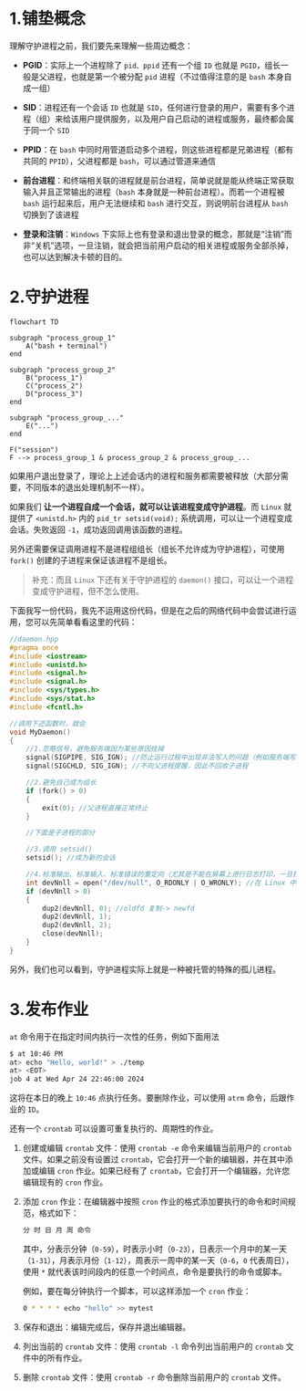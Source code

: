 # 1.铺垫概念

理解守护进程之前，我们要先来理解一些周边概念：

-   **PGID**：实际上一个进程除了 `pid、ppid` 还有一个组 `ID` 也就是 `PGID`，组长一般是父进程，也就是第一个被分配 `pid` 进程（不过值得注意的是 `bash` 本身自成一组）

-   **SID**：进程还有一个会话 `ID` 也就是 `SID`，任何进行登录的用户，需要有多个进程（组）来给该用户提供服务，以及用户自己启动的进程或服务，最终都会属于同一个 `SID`

-   **PPID**：在 `bash` 中同时用管道启动多个进程，则这些进程都是兄弟进程（都有共同的 `PPID`），父进程都是 `bash`，可以通过管道来通信

-   **前台进程**：和终端相关联的进程就是前台进程，简单说就是能从终端正常获取输入并且正常输出的进程（`bash` 本身就是一种前台进程）。而若一个进程被 `bash` 运行起来后，用户无法继续和 `bash` 进行交互，则说明前台进程从 `bash` 切换到了该进程

-   **登录和注销**：`Windows` 下实际上也有登录和退出登录的概念，那就是“注销”而非“关机”选项，一旦注销，就会把当前用户启动的相关进程或服务全部杀掉，也可以达到解决卡顿的目的。

# 2.守护进程

```mermaid
flowchart TD

subgraph "process_group_1"
    A("bash + terminal")
end

subgraph "process_group_2"
    B("process_1")
    C("process_2")
    D("process_3")
end

subgraph "process_group_..."
	E("...")
end

F("session")
F --> process_group_1 & process_group_2 & process_group_...
```

如果用户退出登录了，理论上上述会话内的进程和服务都需要被释放（大部分需要，不同版本的退出处理机制不一样）。

如果我们 **让一个进程自成一个会话，就可以让该进程变成守护进程**。而 `Linux` 就提供了 `<unistd.h>` 内的 `pid_tr setsid(void);` 系统调用，可以让一个进程变成会话。失败返回 `-1`，成功返回调用该函数的进程。

另外还需要保证调用进程不是进程组组长（组长不允许成为守护进程），可使用 `fork()` 创建的子进程来保证该进程不是组长。

>   补充：而且 `Linux` 下还有关于守护进程的 `daemon()` 接口，可以让一个进程变成守护进程，但不怎么使用。

下面我写一份代码，我先不运用这份代码，但是在之后的网络代码中会尝试进行运用，您可以先简单看看这里的代码：

```cpp
//daemon.hpp
#pragma once
#include <iostream>
#include <unistd.h>
#include <signal.h>
#include <signal.h>
#include <sys/types.h>
#include <sys/stat.h>
#include <fcntl.h>

//调用下述函数时，就会
void MyDaemon()
{
    //1.忽略信号，避免服务端因为某些原因挂掉
    signal(SIGPIPE, SIG_IGN); //防止运行过程中出现非法写入的问题（例如服务端写到一半时，客户端因为异常而被关闭），避免因为客户端出现问题，导致服务端跟着挂掉
    signal(SIGCHLD, SIG_IGN); //不向父进程提醒，因此不回收子进程

    //2.避免自己成为组长
    if (fork() > 0)
    {
        exit(0); //父进程直接正常终止
    }

    //下面是子进程的部分

    //3.调用 setsid()
    setsid(); //成为新的会话

    //4.标准输出、标准输入、标准错误的重定向（尤其是不能在屏幕上进行日志打印，一旦打印就有可能暂停和中止）
    int devNnll = open("/dev/null", O_RDONLY | O_WRONLY); //在 Linux 中基本都有 /dev/null，其特点就是写入任何数据都会清空，也无法读取任何数据（文件黑洞）
    if (devNnll > 0)
    {
        dup2(devNnll, 0); //oldfd 复制-> newfd
        dup2(devNnll, 1);
        dup2(devNnll, 2);
        close(devNnll);
    }
}
```

另外，我们也可以看到，守护进程实际上就是一种被托管的特殊的孤儿进程。

# 3.发布作业

`at` 命令用于在指定时间内执行一次性的任务，例如下面用法

```bash
$ at 10:46 PM
at> echo "Hello, world!" > ./temp
at> <EOT>
job 4 at Wed Apr 24 22:46:00 2024
```

这将在本日的晚上 `10:46` 点执行任务。要删除作业，可以使用 `atrm` 命令，后跟作业的 `ID`。

还有一个 `crontab` 可以设置可重复执行的、周期性的作业。

1.  创建或编辑 `crontab` 文件：使用 `crontab -e` 命令来编辑当前用户的 `crontab` 文件。如果之前没有设置过 `crontab`，它会打开一个新的编辑器，并在其中添加或编辑 `cron` 作业。如果已经有了 `crontab`，它会打开一个编辑器，允许您编辑现有的 `cron` 作业。

2.  添加 `cron` 作业：在编辑器中按照 `cron` 作业的格式添加要执行的命令和时间规范，格式如下：

    ```bash
    分 时 日 月 周 命令
    ```

    其中，分表示分钟（`0-59`），时表示小时（`0-23`），日表示一个月中的某一天（`1-31`），月表示月份（`1-12`），周表示一周中的某一天（`0-6`，`0` 代表周日），使用 `*` 就代表该时间段内的任意一个时间点，命令是要执行的命令或脚本。

    例如，要在每分钟执行一个脚本，可以这样添加一个 `cron` 作业：

    ```bash
    0 * * * * echo "hello" >> mytest
    ```

3.  保存和退出：编辑完成后，保存并退出编辑器。

4.  列出当前的 `crontab` 文件：使用 `crontab -l` 命令列出当前用户的 `crontab` 文件中的所有作业。

5.  删除 `crontab` 文件：使用 `crontab -r` 命令删除当前用户的 `crontab` 文件。
